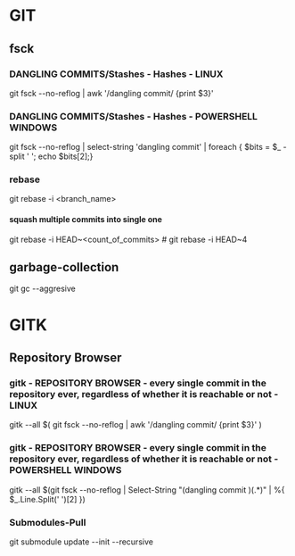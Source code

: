 # GIT
## fsck
### DANGLING COMMITS/Stashes - Hashes - LINUX
git fsck --no-reflog | awk '/dangling commit/ {print $3}'


### DANGLING COMMITS/Stashes - Hashes - POWERSHELL WINDOWS
git fsck --no-reflog | select-string 'dangling commit' | foreach { $bits = $_ -split ' '; echo $bits[2];}

### rebase
git rebase -i <branch_name>
#### squash multiple commits into single one
git rebase -i HEAD~<count_of_commits> # git rebase -i HEAD~4

## garbage-collection
git gc --aggresive


# GITK
## Repository Browser
### gitk - REPOSITORY BROWSER -  every single commit in the repository ever, regardless of whether it is reachable or not - LINUX
gitk --all $( git fsck --no-reflog | awk '/dangling commit/ {print $3}' )

### gitk - REPOSITORY BROWSER -  every single commit in the repository ever, regardless of whether it is reachable or not - POWERSHELL WINDOWS
gitk --all $(git fsck --no-reflog | Select-String "(dangling commit )(.*)" | %{ $_.Line.Split(' ')[2] })


### Submodules-Pull
git submodule update --init --recursive